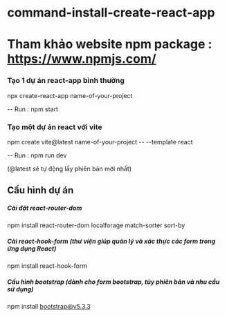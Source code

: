# command-install-create-react-app

# Tham khảo website npm package : https://www.npmjs.com/

### Tạo 1 dự án react-app bình thường
npx create-react-app name-of-your-project

-- Run : npm start

### Tạo một dự án react với vite
npm create vite@latest name-of-your-project -- --template react

-- Run : npm run dev

(@latest sẽ tự động lấy phiên bản mới nhất)

## Cấu hình dự án

##### Cài đặt react-router-dom

npm install react-router-dom localforage match-sorter sort-by

##### Cài react-hook-form (thư viện giúp quản lý và xác thực các form trong ứng dụng React)

npm install react-hook-form

##### Cấu hình bootstrap (dành cho form bootstrap, tùy phiên bản và nhu cầu sử dụng)

npm install bootstrap@v5.3.3
